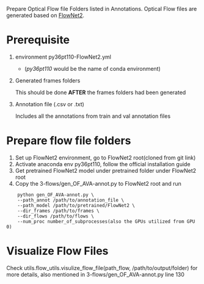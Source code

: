 Prepare Optical Flow file Folders listed in Annotations. Optical Flow files are generated based on [FlowNet2](https://github.com/NVIDIA/flownet2-pytorch).

# Prerequisite
1. environment py36pt110-FlowNet2.yml 
    - (*py36pt110* would be the name of conda environment)
2. Generated frames folders

    This should be done **AFTER** the frames folders had been generated

3. Annotation file (.csv or .txt)

    Includes all the annotations from train and val annotation files 

# Prepare flow file folders
1. Set up FlowNet2 environment, go to FlowNet2 root(cloned from git link)
2. Activate anaconda env py36pt110, follow the official installation guide
3. Get pretrained FlowNet2 model under pretrained folder under FlowNet2 root
4. Copy the 3-flows/gen_OF_AVA-annot.py to FlowNet2 root and run
```
    python gen_OF_AVA-annot.py \
    --path_annot /path/to/annotation_file \
    --path_model /path/to/pretrained/FlowNet2 \
    --dir_frames /path/to/frames \
    --dir_flows /path/to/flows \
    --num_proc number_of_subprocesses(also the GPUs utilized from GPU 0)
```
# Visualize Flow Files
Check utils.flow_utils.visulize_flow_file(path_flow, /path/to/output/folder) for more details, also mentioned in 3-flows/gen_OF_AVA-annot.py line 130